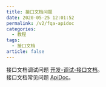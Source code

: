 ```yaml
---
title: 接口文档问题
date: 2020-05-25 12:01:52
permalink: /v2/fqa-apidoc
categories: 
  - 教程
tags: 
  - 接口文档
article: false
---
```


接口文档调试问题 [开发-调试-接口文档](../../20.%E5%BC%80%E5%8F%91/30.%E8%B0%83%E8%AF%95/10.apidoc.md)。  
接口文档常见问题 [ApiDoc](https://docs.apidoc.icu/help/)。
